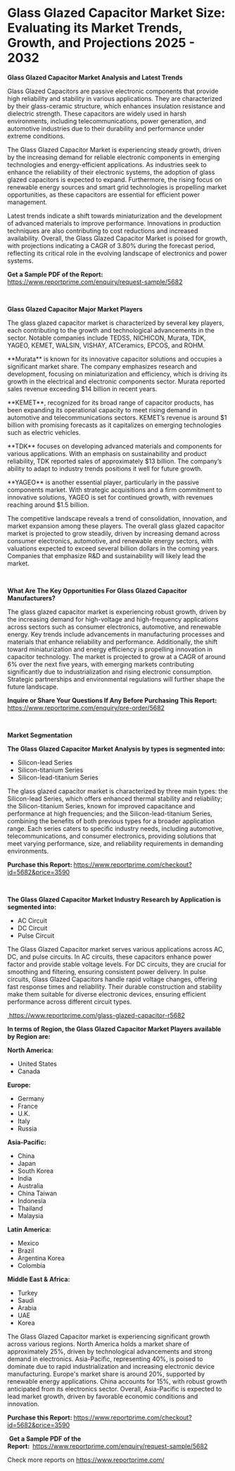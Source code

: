 <p><h1>Glass Glazed Capacitor Market Size: Evaluating its Market Trends, Growth, and Projections 2025 - 2032</h1></p><p><strong>Glass Glazed Capacitor Market Analysis and Latest Trends</strong></p>
<p><p>Glass Glazed Capacitors are passive electronic components that provide high reliability and stability in various applications. They are characterized by their glass-ceramic structure, which enhances insulation resistance and dielectric strength. These capacitors are widely used in harsh environments, including telecommunications, power generation, and automotive industries due to their durability and performance under extreme conditions.</p><p>The Glass Glazed Capacitor Market is experiencing steady growth, driven by the increasing demand for reliable electronic components in emerging technologies and energy-efficient applications. As industries seek to enhance the reliability of their electronic systems, the adoption of glass glazed capacitors is expected to expand. Furthermore, the rising focus on renewable energy sources and smart grid technologies is propelling market opportunities, as these capacitors are essential for efficient power management.</p><p>Latest trends indicate a shift towards miniaturization and the development of advanced materials to improve performance. Innovations in production techniques are also contributing to cost reductions and increased availability. Overall, the Glass Glazed Capacitor Market is poised for growth, with projections indicating a CAGR of 3.80% during the forecast period, reflecting its critical role in the evolving landscape of electronics and power systems.</p></p>
<p><strong>Get a Sample PDF of the Report:&nbsp;</strong> <a href="https://www.reportprime.com/enquiry/request-sample/5682?utm_campaign=2788&utm_medium=2&utm_source=Github&utm_content=ia&utm_term=19032025&utm_id=glass-glazed-capacitor">https://www.reportprime.com/enquiry/request-sample/5682</a></p>
<p>&nbsp;</p>
<p><strong>Glass Glazed Capacitor Major Market Players</strong></p>
<p><p>The glass glazed capacitor market is characterized by several key players, each contributing to the growth and technological advancements in the sector. Notable companies include TEDSS, NICHICON, Murata, TDK, YAGEO, KEMET, WALSIN, VISHAY, ATCeramics, EPCOS, and ROHM.</p><p>**Murata** is known for its innovative capacitor solutions and occupies a significant market share. The company emphasizes research and development, focusing on miniaturization and efficiency, which is driving its growth in the electrical and electronic components sector. Murata reported sales revenue exceeding $14 billion in recent years.</p><p>**KEMET**, recognized for its broad range of capacitor products, has been expanding its operational capacity to meet rising demand in automotive and telecommunications sectors. KEMET’s revenue is around $1 billion with promising forecasts as it capitalizes on emerging technologies such as electric vehicles.</p><p>**TDK** focuses on developing advanced materials and components for various applications. With an emphasis on sustainability and product reliability, TDK reported sales of approximately $13 billion. The company’s ability to adapt to industry trends positions it well for future growth.</p><p>**YAGEO** is another essential player, particularly in the passive components market. With strategic acquisitions and a firm commitment to innovative solutions, YAGEO is set for continued growth, with revenues reaching around $1.5 billion.</p><p>The competitive landscape reveals a trend of consolidation, innovation, and market expansion among these players. The overall glass glazed capacitor market is projected to grow steadily, driven by increasing demand across consumer electronics, automotive, and renewable energy sectors, with valuations expected to exceed several billion dollars in the coming years. Companies that emphasize R&D and sustainability will likely lead the market.</p></p>
<p>&nbsp;</p>
<p><strong>What Are The Key Opportunities For Glass Glazed Capacitor Manufacturers?</strong></p>
<p><p>The glass glazed capacitor market is experiencing robust growth, driven by the increasing demand for high-voltage and high-frequency applications across sectors such as consumer electronics, automotive, and renewable energy. Key trends include advancements in manufacturing processes and materials that enhance reliability and performance. Additionally, the shift toward miniaturization and energy efficiency is propelling innovation in capacitor technology. The market is projected to grow at a CAGR of around 6% over the next five years, with emerging markets contributing significantly due to industrialization and rising electronic consumption. Strategic partnerships and environmental regulations will further shape the future landscape.</p></p>
<p><strong>Inquire or Share Your Questions If Any Before Purchasing This Report:</strong> <a href="https://www.reportprime.com/enquiry/pre-order/5682?utm_campaign=2788&utm_medium=2&utm_source=Github&utm_content=ia&utm_term=19032025&utm_id=glass-glazed-capacitor">https://www.reportprime.com/enquiry/pre-order/5682</a></p>
<p>&nbsp;</p>
<p><strong>Market Segmentation</strong></p>
<p><strong>The Glass Glazed Capacitor Market Analysis by types is segmented into:</strong></p>
<p><ul><li>Silicon-lead Series</li><li>Silicon-titanium Series</li><li>Silicon-lead-titanium Series</li></ul></p>
<p><p>The glass glazed capacitor market is characterized by three main types: the Silicon-lead Series, which offers enhanced thermal stability and reliability; the Silicon-titanium Series, known for improved capacitance and performance at high frequencies; and the Silicon-lead-titanium Series, combining the benefits of both previous types for a broader application range. Each series caters to specific industry needs, including automotive, telecommunications, and consumer electronics, providing solutions that meet varying performance, size, and reliability requirements in demanding environments.</p></p>
<p><strong>Purchase this Report:&nbsp;</strong><a href="https://www.reportprime.com/checkout?id=5682&price=3590&utm_campaign=2788&utm_medium=2&utm_source=Github&utm_content=ia&utm_term=19032025&utm_id=glass-glazed-capacitor">https://www.reportprime.com/checkout?id=5682&price=3590</a></p>
<p>&nbsp;</p>
<p><strong>The Glass Glazed Capacitor Market Industry Research by Application is segmented into:</strong></p>
<p><ul><li>AC Circuit</li><li>DC Circuit</li><li>Pulse Circuit</li></ul></p>
<p><p>The Glass Glazed Capacitor market serves various applications across AC, DC, and pulse circuits. In AC circuits, these capacitors enhance power factor and provide stable voltage levels. For DC circuits, they are crucial for smoothing and filtering, ensuring consistent power delivery. In pulse circuits, Glass Glazed Capacitors handle rapid voltage changes, offering fast response times and reliability. Their durable construction and stability make them suitable for diverse electronic devices, ensuring efficient performance across different circuit types.</p></p>
<p><a href="https://www.reportprime.com/glass-glazed-capacitor-r5682?utm_campaign=2788&utm_medium=2&utm_source=Github&utm_content=ia&utm_term=19032025&utm_id=glass-glazed-capacitor">&nbsp;https://www.reportprime.com/glass-glazed-capacitor-r5682</a></p>
<p><strong>In terms of Region, the Glass Glazed Capacitor Market Players available by Region are:</strong></p>
<p>
    <p> <strong> North America: </strong>
        <ul>
            <li>United States</li>
            <li>Canada</li>
        </ul>
        </p> 
    <p> <strong> Europe: </strong>
        <ul>
            <li>Germany</li>
            <li>France</li>
            <li>U.K.</li>
            <li>Italy</li>
            <li>Russia</li>
        </ul>
        </p> 
    <p> <strong> Asia-Pacific: </strong>
        <ul>
            <li>China</li>
            <li>Japan</li>
            <li>South Korea</li>
            <li>India</li>
            <li>Australia</li>
            <li>China Taiwan</li>
            <li>Indonesia</li>
            <li>Thailand</li>
            <li>Malaysia</li>
        </ul>
        </p> 
    <p> <strong> Latin America: </strong>
        <ul>
            <li>Mexico</li>
            <li>Brazil</li>
            <li>Argentina Korea</li>
            <li>Colombia</li>
        </ul>
        </p> 
    <p> <strong> Middle East & Africa: </strong>
        <ul>
            <li>Turkey</li>
            <li>Saudi</li>
            <li>Arabia</li>
            <li>UAE</li>
            <li>Korea</li>
        </ul>
    </p>
    </p>
<p><p>The Glass Glazed Capacitor market is experiencing significant growth across various regions. North America holds a market share of approximately 25%, driven by technological advancements and strong demand in electronics. Asia-Pacific, representing 40%, is poised to dominate due to rapid industrialization and increasing electronic device manufacturing. Europe's market share is around 20%, supported by renewable energy applications. China accounts for 15%, with robust growth anticipated from its electronics sector. Overall, Asia-Pacific is expected to lead market growth, driven by favorable economic conditions and innovation.</p></p>
<p><strong>Purchase this Report: </strong><a href="https://www.reportprime.com/checkout?id=5682&price=3590&utm_campaign=2788&utm_medium=2&utm_source=Github&utm_content=ia&utm_term=19032025&utm_id=glass-glazed-capacitor">https://www.reportprime.com/checkout?id=5682&price=3590</a></p>
<p>&nbsp;<strong>Get a Sample PDF of the Report:&nbsp;&nbsp;</strong><a href="https://www.reportprime.com/enquiry/request-sample/5682?utm_campaign=2788&utm_medium=2&utm_source=Github&utm_content=ia&utm_term=19032025&utm_id=glass-glazed-capacitor">https://www.reportprime.com/enquiry/request-sample/5682</a></p>
<p><strong></strong></p>
<p>Check more reports on <a href="https://www.reportprime.com/?utm_campaign=2788&utm_medium=2&utm_source=Github&utm_content=ia&utm_term=19032025&utm_id=glass-glazed-capacitor">https://www.reportprime.com/</a></p>